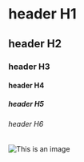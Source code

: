 # header H1
## header H2
### header H3
#### header H4
##### header H5
###### header H6

![This is an image](https://www.google.com/url?sa=i&url=https%3A%2F%2Fal-ain.com%2Farticle%2Fcristiano-ronaldo-manchester-united-middlesbrough&psig=AOvVaw1gj3qEShghEk5JiLpFYNYO&ust=1644835513406000&source=images&cd=vfe&ved=0CAsQjRxqFwoTCLiL96nA_PUCFQAAAAAdAAAAABAD)